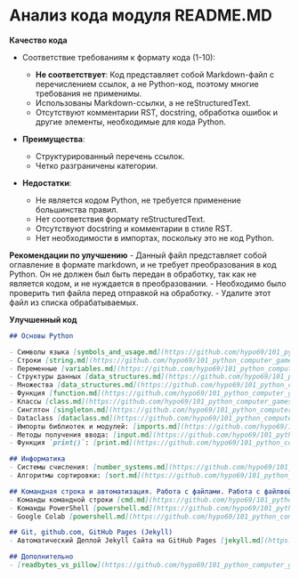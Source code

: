 # Анализ кода модуля README.MD

**Качество кода**
- Соответствие требованиям к формату кода (1-10): 
    - **Не соответствует**: Код представляет собой Markdown-файл с перечислением ссылок, а не Python-код, поэтому многие требования не применимы.
    - Использованы Markdown-ссылки, а не reStructuredText.
    - Отсутствуют комментарии RST, docstring, обработка ошибок и другие элементы, необходимые для кода Python.

 - **Преимущества**:
    - Структурированный перечень ссылок.
    - Четко разграничены категории.
  
 - **Недостатки**:
    - Не является кодом Python, не требуется применение большинства правил.
    - Нет соответствия формату reStructuredText.
    - Отсутствуют docstring и комментарии в стиле RST.
    - Нет необходимости в импортах, поскольку это не код Python.

**Рекомендации по улучшению**
    -  Данный файл представляет собой оглавление в формате markdown, и не требует преобразования в код Python. Он не должен был быть передан в обработку, так как не является кодом, и  не нуждается в преобразовании.
    -  Необходимо было проверить тип файла перед отправкой на обработку. 
    -  Удалите этот файл из списка обрабатываемых.

**Улучшенный код**

```markdown
## Основы Python 

- Символы языка [symbols_and_usage.md](https://github.com/hypo69/101_python_computer_games_ru/blob/master/cheat_sheets/symbols_and_usage.md)
- Строки [string.md](https://github.com/hypo69/101_python_computer_games_ru/blob/master/cheat_sheets/string.md)  
- Переменные [variables.md](https://github.com/hypo69/101_python_computer_games_ru/blob/master/cheat_sheets/variables.md)  
- Структуры данных [data_structures.md](https://github.com/hypo69/101_python_computer_games_ru/blob/master/cheat_sheets/data_structures.md)  
- Множества [data_structures.md](https://github.com/hypo69/101_python_computer_games_ru/blob/master/cheat_sheets/sets.md.md)  
- Функция [function.md](https://github.com/hypo69/101_python_computer_games_ru/blob/master/cheat_sheets/function.md)  
- Классы [class.md](https://github.com/hypo69/101_python_computer_games_ru/blob/master/cheat_sheets/class.md)
- Синглтон [singleton.md](https://github.com/hypo69/101_python_computer_games_ru/blob/master/cheat_sheets/singleton.md.md)  
- Dataclass [dataclass.md](https://github.com/hypo69/101_python_computer_games_ru/blob/master/cheat_sheets/dataclass.md.md)  
- Импорты библиотек и модулей: [imports.md](https://github.com/hypo69/101_python_computer_games_ru/blob/master/cheat_sheets/imports.md)  
- Методы получения ввода: [input.md](https://github.com/hypo69/101_python_computer_games_ru/blob/master/cheat_sheets/input.md)  
- Функция `print()`: [print.md](https://github.com/hypo69/101_python_computer_games_ru/blob/master/cheat_sheets/print.md)  

## Информатика  
- Системы счисления: [number_systems.md](https://github.com/hypo69/101_python_computer_games_ru/blob/master/cheat_sheets/number_systems.md) 
- Алгоритмы сортировки: [sort.md](https://github.com/hypo69/101_python_computer_games_ru/blob/master/cheat_sheets/sort.md)  

## Командная строка и автоматизация. Работа с файлами. Работа с файлвой системой Google Colab  
- Команды командной строки [cmd.md](https://github.com/hypo69/101_python_computer_games_ru/blob/master/cheat_sheets/cmd.md)  
- Команды PowerShell [powershell.md](https://github.com/hypo69/101_python_computer_games_ru/blob/master/cheat_sheets/powershell.md) 
- Google Colab [powershell.md](https://github.com/hypo69/101_python_computer_games_ru/blob/master/cheat_sheets/powershell.md) 

## Git, github.com, GitHub Pages (Jekyll)
- Автоматический Деплой Jekyll Сайта на GitHub Pages [jekyll.md](https://github.com/hypo69/101_python_computer_games_ru/blob/master/cheat_sheets/jekyll.md.md) 

## Дополнительно
- [readbytes_vs_pillow](https://github.com/hypo69/101_python_computer_games_ru/blob/master/cheat_sheets/readbytes_vs_pillow.md)
```
